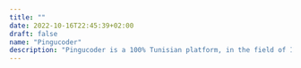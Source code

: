 ```yaml
---
title: ""
date: 2022-10-16T22:45:39+02:00
draft: false
name: "Pingucoder"
description: "Pingucoder is a 100% Tunisian platform, in the field of IT development and new technology, teaches training on frameworks, programming languages and others."
---
```


